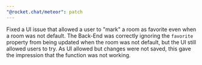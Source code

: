 ```yaml
---
"@rocket.chat/meteor": patch
---
```


Fixed a UI issue that allowed a user to "mark" a room as favorite even when a room was not default. The Back-End was correctly ignoring the `favorite` property from being updated when the room was not default, but the UI still allowed users to try.
As UI allowed but changes were not saved, this gave the impression that the function was not working.
